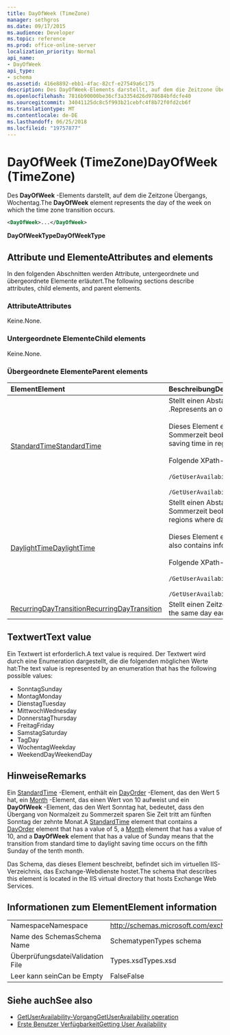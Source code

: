 ```yaml
---
title: DayOfWeek (TimeZone)
manager: sethgros
ms.date: 09/17/2015
ms.audience: Developer
ms.topic: reference
ms.prod: office-online-server
localization_priority: Normal
api_name:
- DayOfWeek
api_type:
- schema
ms.assetid: 416e8892-ebb1-4fac-82cf-e27549a6c175
description: Des DayOfWeek-Elements darstellt, auf dem die Zeitzone Übergangs, Wochentag.
ms.openlocfilehash: 7816b90000be36cf3a3354d26d978684bfdcfe40
ms.sourcegitcommit: 34041125dc8c5f993b21cebfc4f8b72f0fd2cb6f
ms.translationtype: MT
ms.contentlocale: de-DE
ms.lasthandoff: 06/25/2018
ms.locfileid: "19757877"
---
```

# <a name="dayofweek-timezone"></a><span data-ttu-id="1e573-103">DayOfWeek (TimeZone)</span><span class="sxs-lookup"><span data-stu-id="1e573-103">DayOfWeek (TimeZone)</span></span>

<span data-ttu-id="1e573-104">Des **DayOfWeek** -Elements darstellt, auf dem die Zeitzone Übergangs, Wochentag.</span><span class="sxs-lookup"><span data-stu-id="1e573-104">The **DayOfWeek** element represents the day of the week on which the time zone transition occurs.</span></span> 
  
```xml
<DayOfWeek>...</DayOfWeek>
```

<span data-ttu-id="1e573-105">**DayOfWeekType**</span><span class="sxs-lookup"><span data-stu-id="1e573-105">**DayOfWeekType**</span></span>

## <a name="attributes-and-elements"></a><span data-ttu-id="1e573-106">Attribute und Elemente</span><span class="sxs-lookup"><span data-stu-id="1e573-106">Attributes and elements</span></span>

<span data-ttu-id="1e573-107">In den folgenden Abschnitten werden Attribute, untergeordnete und übergeordnete Elemente erläutert.</span><span class="sxs-lookup"><span data-stu-id="1e573-107">The following sections describe attributes, child elements, and parent elements.</span></span>
  
### <a name="attributes"></a><span data-ttu-id="1e573-108">Attribute</span><span class="sxs-lookup"><span data-stu-id="1e573-108">Attributes</span></span>

<span data-ttu-id="1e573-109">Keine.</span><span class="sxs-lookup"><span data-stu-id="1e573-109">None.</span></span>
  
### <a name="child-elements"></a><span data-ttu-id="1e573-110">Untergeordnete Elemente</span><span class="sxs-lookup"><span data-stu-id="1e573-110">Child elements</span></span>

<span data-ttu-id="1e573-111">Keine.</span><span class="sxs-lookup"><span data-stu-id="1e573-111">None.</span></span>
  
### <a name="parent-elements"></a><span data-ttu-id="1e573-112">Übergeordnete Elemente</span><span class="sxs-lookup"><span data-stu-id="1e573-112">Parent elements</span></span>

|<span data-ttu-id="1e573-113">**Element**</span><span class="sxs-lookup"><span data-stu-id="1e573-113">**Element**</span></span>|<span data-ttu-id="1e573-114">**Beschreibung**</span><span class="sxs-lookup"><span data-stu-id="1e573-114">**Description**</span></span>|
|:-----|:-----|
|[<span data-ttu-id="1e573-115">StandardTime</span><span class="sxs-lookup"><span data-stu-id="1e573-115">StandardTime</span></span>](standardtime.md) <br/> | <span data-ttu-id="1e573-116">Stellt einen Abstand von dem Zeitpunkt relativ zur koordinierten Weltzeit (UTC) dargestellt durch das Element [Bias (UTC)](bias-utc.md) .</span><span class="sxs-lookup"><span data-stu-id="1e573-116">Represents an offset from the time relative to Coordinated Universal Time (UTC) represented by the [Bias (UTC)](bias-utc.md) element.</span></span><br/><br/><span data-ttu-id="1e573-117">Dieses Element enthält auch Informationen über den Wechsel zur Standardzeit von Sommerzeit Regionen, in dem Sommerzeit beobachtet wird.</span><span class="sxs-lookup"><span data-stu-id="1e573-117">This element also contains information about the transition to standard time from daylight saving time in regions where daylight saving time is observed.</span></span><br/><br/><span data-ttu-id="1e573-118">Folgende XPath-Ausdrücke werden für dieses Element verwendet:</span><span class="sxs-lookup"><span data-stu-id="1e573-118">The following are the XPath expressions to this element:</span></span><br/><br/>`/GetUserAvailabilityResponse/FreeBusyResponseArray/FreeBusyResponse/FreeBusyView/WorkingHours/TimeZone/StandardTime`<br/><br/>`/GetUserAvailabilityRequest/TimeZone/StandardTime` <br/> |
|[<span data-ttu-id="1e573-119">DaylightTime</span><span class="sxs-lookup"><span data-stu-id="1e573-119">DaylightTime</span></span>](daylighttime.md) <br/> | <span data-ttu-id="1e573-120">Stellt einen Abstand von dem Zeitpunkt relativ zur UTC, dargestellt durch das Element [Bias (UTC)](bias-utc.md) Regionen, in dem Sommerzeit beobachtet wird.</span><span class="sxs-lookup"><span data-stu-id="1e573-120">Represents an offset from the time relative to UTC represented by the [Bias (UTC)](bias-utc.md) element in regions where daylight saving time is observed.</span></span><br/><br/><span data-ttu-id="1e573-121">Dieses Element enthält auch Informationen dazu, wann der Übergang von Normalzeit zu Sommerzeit auftritt.</span><span class="sxs-lookup"><span data-stu-id="1e573-121">This element also contains information about when the transition to daylight saving time from standard time occurs.</span></span><br/><br/><span data-ttu-id="1e573-122">Folgende XPath-Ausdrücke werden für dieses Element verwendet:</span><span class="sxs-lookup"><span data-stu-id="1e573-122">The following are the XPath expressions to this element:</span></span><br/><br/>`/GetUserAvailabilityResponse/FreeBusyResponseArray/FreeBusyResponse/FreeBusyView/WorkingHours/TimeZone/DaylightTime`<br/><br/>`/GetUserAvailabilityRequest/TimeZone/DaylightTime` <br/> |
|[<span data-ttu-id="1e573-123">RecurringDayTransition</span><span class="sxs-lookup"><span data-stu-id="1e573-123">RecurringDayTransition</span></span>](recurringdaytransition.md) <br/> |<span data-ttu-id="1e573-124">Stellt einen Zeitzone Übergang dar, bei dem gleichen Tag pro Jahr auftritt.</span><span class="sxs-lookup"><span data-stu-id="1e573-124">Represents a time zone transition that occurs on the same day each year.</span></span>  <br/> |
   
## <a name="text-value"></a><span data-ttu-id="1e573-125">Textwert</span><span class="sxs-lookup"><span data-stu-id="1e573-125">Text value</span></span>

<span data-ttu-id="1e573-126">Ein Textwert ist erforderlich.</span><span class="sxs-lookup"><span data-stu-id="1e573-126">A text value is required.</span></span> <span data-ttu-id="1e573-127">Der Textwert wird durch eine Enumeration dargestellt, die die folgenden möglichen Werte hat:</span><span class="sxs-lookup"><span data-stu-id="1e573-127">The text value is represented by an enumeration that has the following possible values:</span></span>
  
- <span data-ttu-id="1e573-128">Sonntag</span><span class="sxs-lookup"><span data-stu-id="1e573-128">Sunday</span></span>    
- <span data-ttu-id="1e573-129">Montag</span><span class="sxs-lookup"><span data-stu-id="1e573-129">Monday</span></span>    
- <span data-ttu-id="1e573-130">Dienstag</span><span class="sxs-lookup"><span data-stu-id="1e573-130">Tuesday</span></span>    
- <span data-ttu-id="1e573-131">Mittwoch</span><span class="sxs-lookup"><span data-stu-id="1e573-131">Wednesday</span></span>    
- <span data-ttu-id="1e573-132">Donnerstag</span><span class="sxs-lookup"><span data-stu-id="1e573-132">Thursday</span></span>    
- <span data-ttu-id="1e573-133">Freitag</span><span class="sxs-lookup"><span data-stu-id="1e573-133">Friday</span></span>    
- <span data-ttu-id="1e573-134">Samstag</span><span class="sxs-lookup"><span data-stu-id="1e573-134">Saturday</span></span>    
- <span data-ttu-id="1e573-135">Tag</span><span class="sxs-lookup"><span data-stu-id="1e573-135">Day</span></span>    
- <span data-ttu-id="1e573-136">Wochentag</span><span class="sxs-lookup"><span data-stu-id="1e573-136">Weekday</span></span>   
- <span data-ttu-id="1e573-137">WeekendDay</span><span class="sxs-lookup"><span data-stu-id="1e573-137">WeekendDay</span></span>
    
## <a name="remarks"></a><span data-ttu-id="1e573-138">Hinweise</span><span class="sxs-lookup"><span data-stu-id="1e573-138">Remarks</span></span>

<span data-ttu-id="1e573-139">Ein [StandardTime](standardtime.md) -Element, enthält ein [DayOrder](dayorder.md) -Element, das den Wert 5 hat, ein [Month](month.md) -Element, das einen Wert von 10 aufweist und ein **DayOfWeek** -Element, das den Wert Sonntag hat, bedeutet, dass den Übergang von Normalzeit zu Sommerzeit sparen Sie Zeit tritt am fünften Sonntag der zehnte Monat.</span><span class="sxs-lookup"><span data-stu-id="1e573-139">A [StandardTime](standardtime.md) element that contains a [DayOrder](dayorder.md) element that has a value of 5, a [Month](month.md) element that has a value of 10, and a **DayOfWeek** element that has a value of Sunday means that the transition from standard time to daylight saving time occurs on the fifth Sunday of the tenth month.</span></span> 
  
<span data-ttu-id="1e573-140">Das Schema, das dieses Element beschreibt, befindet sich im virtuellen IIS-Verzeichnis, das Exchange-Webdienste hostet.</span><span class="sxs-lookup"><span data-stu-id="1e573-140">The schema that describes this element is located in the IIS virtual directory that hosts Exchange Web Services.</span></span>
  
## <a name="element-information"></a><span data-ttu-id="1e573-141">Informationen zum Element</span><span class="sxs-lookup"><span data-stu-id="1e573-141">Element information</span></span>

|||
|:-----|:-----|
|<span data-ttu-id="1e573-142">Namespace</span><span class="sxs-lookup"><span data-stu-id="1e573-142">Namespace</span></span>  <br/> |http://schemas.microsoft.com/exchange/services/2006/types  <br/> |
|<span data-ttu-id="1e573-143">Name des Schemas</span><span class="sxs-lookup"><span data-stu-id="1e573-143">Schema Name</span></span>  <br/> |<span data-ttu-id="1e573-144">Schematypen</span><span class="sxs-lookup"><span data-stu-id="1e573-144">Types schema</span></span>  <br/> |
|<span data-ttu-id="1e573-145">Überprüfungsdatei</span><span class="sxs-lookup"><span data-stu-id="1e573-145">Validation File</span></span>  <br/> |<span data-ttu-id="1e573-146">Types.xsd</span><span class="sxs-lookup"><span data-stu-id="1e573-146">Types.xsd</span></span>  <br/> |
|<span data-ttu-id="1e573-147">Leer kann sein</span><span class="sxs-lookup"><span data-stu-id="1e573-147">Can be Empty</span></span>  <br/> |<span data-ttu-id="1e573-148">False</span><span class="sxs-lookup"><span data-stu-id="1e573-148">False</span></span>  <br/> |
   
## <a name="see-also"></a><span data-ttu-id="1e573-149">Siehe auch</span><span class="sxs-lookup"><span data-stu-id="1e573-149">See also</span></span>

- [<span data-ttu-id="1e573-150">GetUserAvailability-Vorgang</span><span class="sxs-lookup"><span data-stu-id="1e573-150">GetUserAvailability operation</span></span>](getuseravailability-operation.md)
- [<span data-ttu-id="1e573-151">Erste Benutzer Verfügbarkeit</span><span class="sxs-lookup"><span data-stu-id="1e573-151">Getting User Availability</span></span>](http://msdn.microsoft.com/library/d4133fcb-9b0f-4e6b-aadf-a389da83516a%28Office.15%29.aspx)

